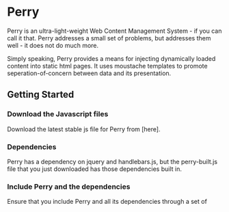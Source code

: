 # Perry
Perry is an ultra-light-weight Web Content Management System - if you can call it that.
Perry addresses a small set of problems, but addresses them well - it does not do much more.

Simply speaking, Perry provides a means for injecting dynamically loaded content into static html pages. It uses moustache templates to promote seperation-of-concern between data and its presentation.

## Getting Started

### Download the Javascript files

Download the latest stable js file for Perry from [here]. 

### Dependencies
Perry has a dependency on jquery and handlebars.js, but the perry-built.js file that you just downloaded has those dependencies built in.

### Include Perry and the dependencies
Ensure that you include Perry and all its dependencies through a set of <script> tags on your html page. 
Ideally, add this at the end of the html body.
``` 
<html>
	<head>
		...
	</head>
	<body>
		...
		<script src="./js/iyana-perry.js"></script>
	</body>
</html>
```

## Hello World
In order to render a fragment, Perry requires three things:
1. A template to be rendered
2. Data to merge into the template (optional)
3. A placeholder to render the template into

### Template
Perry uses Handlebars as its template engine. A template in Perry is a self-contained Handlerbars template.

Create a template and store it in a folder that can be accessed by your web-server
```
<div>
	Hello, {{salutation}} {{firstName}} {{lastName}} <br/>
</div>
```
### Data
Perry uses json for providing data to the template. Perry isn't fussed where the data comes from - it could be from a static json file or a dynamically generated response from a REST API.
For now, lets just create a json file that we can serve off our web server.
```
{
    "salutation": "Prof.", 
    "firstName": "Dufen",
    "lastName": "Schmurtz"
}
```
### Placeholder
And finally, we need a place to render that into. The placeholder is a `<div>` that will be replaced by Perry with the template merged with the data.
```
<html>
	...
	<div data-perry-data="../data/duff.json" data-perry-template="../template/hello.html">
		Loading ...
	</div>
	...
</html>
```

## How it works
Once a page with placeholders finishes loading, Perry looks for any `<div>` elements that have  a `data-perry-data` attribute.
It then uses the urls specified in the `data-perry-data` and `data-perry-template` attributes to download the data and template respectively. When both these resources have finish loading, Perry merges the data into the template and displays it in the placeholder.

The Placeholder div and its contents are replaced by the merged template - the inner and outer html both.

## Other Features

### Russian dolls
Perry allows for recursive templates - a template can itself contain a placeholder. If a merged template has a `<div>` with a `data-perry-data` attribute, Perry will try to resolve that placeholder as well!

### Templates without data
If you create a `<div>` that has a `data-perry-template` attribute but no `data-perry-data` attribute, Perry will simply load and display the template.

This could be useful for displaying boiler-plate information that changes regularly or loading the root template in a series of recursive templates.

### Inline templates
Perry does not recognise or support inline templates.

### JSON Object v/s JSON Array

The JSON data that is loaded by Perry can either be a JSON Object or a JSON array.

If Perry receives a JSON object, it merges the template with the JSON object and replaces the placeholder.

If Perry receives a JSON Array, it loops through the array and merges each object in the array with the template, concatenates them and replaces the placeholder.

In our Hello World example, switch to a different JSON ...
```
[
    {"salutation": "Prof.", "firstName": "Dufen","lastName": "Schmurtz"},
    {"salutation": "Dr.", "firstName": "F.","lastName": "Xavier"}
]
```

... and Perry will render

```
<div>
	Hello, Prof. Dufen Schmurtz <br/>
</div>
<div>
	Hello, Dr. F. Xavier <br/>
</div>
```

### Error handling
Perry provides three alternatives for handling errors that occour while processing templates.

#### Global Error Div

This approach is useful for pages that have multiple placeholders.

Create a `<div>` that has a `data-perry-global-error-class` attribute. 

When Perry loads, it looks for any `<div>` tags that have the `data-perry-global-error-class` attribute and hides them.

Perry then goes on to process all the placeholders that it finds. If Perry encounters any errors, it
- hides the placeholder
- shows the global error `<div>`
- adds the css class specified by the `data-perry-global-error-class` attribute to the `<div>`.

```
    ...
        <div data-perry-global-error-class="perry-global-error" class="hidden">
            One or more of the Perry templates failed!
        </div>
    ...
```

Although Perry will hide the `<div>` when it loads, it is preferable to specify a `class` or `style` attribute so that the `<div>` is not rendered.

This can be achieved by defining a class that has `display: none` as its style:
```
.hidden {
    display: none;
}
```

#### Error Div

A placeholder can contain a `<div>` that has a `data-perry-error-class` attribute. 

When Perry loads, it looks for any `<div>` tags that have the `data-perry-error-class` attribute and hides them.

If Perry encounters an error while processing a placeholder, it
- hides the placeholder
- shows the error `<div>`
- adds the css class specified by the `data-global-error-class` attribute to the `<div>`.

If a page contains a global error `<div>`, the local error `<divs>` will not be displayed.

```
    ...
        <div data-perry-global-error-class="perry-global-error" class="hidden">
            One or more of the Perry templates failed!
        </div>
    ...
```

Although Perry will hide the `<div>` when it loads, it is preferable to specify a `class` or `style` attribute so that the `<div>` is not rendered.

This can be achieved by defining a class that has `display: none` as its style:
```
.hidden {
    display: none;
}
```
    ...
        <div id="1" data-perry-template="foo.html" data-perry-data="bar.html">
            ... Loading ...
            
            <div data-perry-error-class="perry-error" class="hidden">
                Something went wrong with this placeholder.
            </div>
            
        </div>
```

#### Do nothing

Perry's default behaviour is to hide any placeholders that resulted in a processing error.


## License
Perry is licensed under the Apache 2.0 license. It is free for commercial and non-commercial use. 
The copyright for Perry vests with Iyana Limited, a company incorporated under UK law.